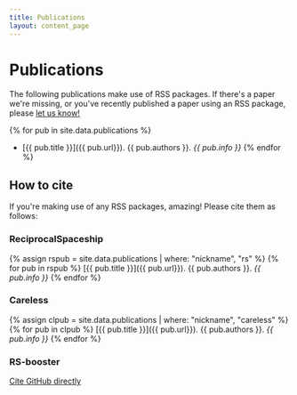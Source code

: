 ```yaml
---
title: Publications
layout: content_page
---
```


# Publications
The following publications make use of RSS packages. If there's a paper we're missing, or you've recently published a paper using an RSS package, please [let us know!](/contact.html)

{% for pub in site.data.publications %}
 - [{{ pub.title }}]({{ pub.url}}). {{ pub.authors }}. *{{ pub.info }}*
{% endfor %}

## How to cite
If you're making use of any RSS packages, amazing! Please cite them as follows:

### ReciprocalSpaceship
{% assign rspub = site.data.publications | where: "nickname", "rs" %}
{% for pub in rspub %}
[{{ pub.title }}]({{ pub.url}}). {{ pub.authors }}. *{{ pub.info }}*
{% endfor %}

### Careless
{% assign clpub = site.data.publications | where: "nickname", "careless" %}
{% for pub in clpub %}
[{{ pub.title }}]({{ pub.url}}). {{ pub.authors }}. *{{ pub.info }}*
{% endfor %}

### RS-booster
[Cite GitHub directly](https://github.com/rs-station/rs-booster)